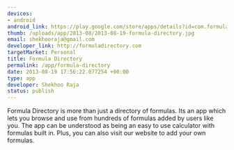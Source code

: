 ```yaml
--- 
devices: 
- android
android_link: https://play.google.com/store/apps/details?id=com.formula.directory
thumb: /uploads/app/2013-08/2013-08-19-formula-directory.jpg
email: shekhooraja@gmail.com
developer_link: http://formuladirectory.com
targetMarket: Personal
title: Formula Directory
permalink: /app/formula-directory
date: 2013-08-19 17:56:22.077254 +00:00
type: app
developer: Shekhoo Raja
status: publish
---
```


Formula Directory is more than just a directory of formulas. Its an app which lets you browse and use from hundreds of formulas added by users like you. The app can be understood as being an easy to use calculator with formulas built in. Plus, you can also visit our website to add your own formulas.
